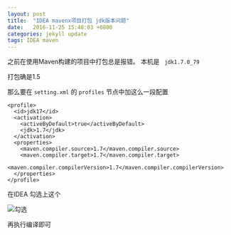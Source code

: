 ```yaml
---
layout: post
title:  "IDEA mavenx项目打包 jdk版本问题"
date:   2016-11-25 15:48:03 +0800
categories: jekyll update
tags: IDEA maven
---
```


之前在使用Maven构建的项目中打包总是报错。
本机是  ``` jdk1.7.0_79```

打包确是1.5

那么要在 ``` setting.xml ```  的  ``` profiles ```  节点中加这么一段配置

```
<profile> 
  <id>jdk17</id>  
  <activation> 
    <activeByDefault>true</activeByDefault>  
    <jdk>1.7</jdk> 
  </activation>  
  <properties> 
    <maven.compiler.source>1.7</maven.compiler.source>  
    <maven.compiler.target>1.7</maven.compiler.target>  
    <maven.compiler.compilerVersion>1.7</maven.compiler.compilerVersion> 
  </properties> 
</profile>

```

在IDEA 勾选上这个

![勾选](http://oh6uhie7j.bkt.clouddn.com/QQ20161125-0.png)

再执行编译即可

